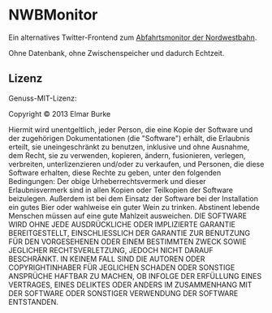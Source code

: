 NWBMonitor
==========

Ein alternatives Twitter-Frontend zum [Abfahrtsmonitor der Nordwestbahn](http://www.nordwestbahn.de/de/verkehrsmeldungen/abfahrtsmonitor.html).

Ohne Datenbank, ohne Zwischenspeicher und dadurch Echtzeit.

Lizenz
------
Genuss-MIT-Lizenz:

Copyright &copy; 2013 Elmar Burke

Hiermit wird unentgeltlich, jeder Person, die eine Kopie der Software und der zugehörigen Dokumentationen (die "Software") erhält, die Erlaubnis erteilt, sie uneingeschränkt zu benutzen, inklusive und ohne Ausnahme, dem Recht, sie zu verwenden, kopieren, ändern, fusionieren, verlegen, verbreiten, unterlizenzieren und/oder zu verkaufen, und Personen, die diese Software erhalten, diese Rechte zu geben, unter den folgenden Bedingungen:
Der obige Urheberrechtsvermerk und dieser Erlaubnisvermerk sind in allen Kopien oder Teilkopien der Software beizulegen.
Außerdem ist bei dem Einsatz der Software bei der Installation ein gutes Bier oder wahlweise ein guter Wein zu trinken. Abstinent lebende Menschen müssen auf eine gute Mahlzeit ausweichen.
DIE SOFTWARE WIRD OHNE JEDE AUSDRÜCKLICHE ODER IMPLIZIERTE GARANTIE BEREITGESTELLT, EINSCHLIESSLICH DER GARANTIE ZUR BENUTZUNG FÜR DEN VORGESEHENEN ODER EINEM BESTIMMTEN ZWECK SOWIE JEGLICHER RECHTSVERLETZUNG, JEDOCH NICHT DARAUF BESCHRÄNKT. IN KEINEM FALL SIND DIE AUTOREN ODER COPYRIGHTINHABER FÜR JEGLICHEN SCHADEN ODER SONSTIGE ANSPRÜCHE HAFTBAR ZU MACHEN, OB INFOLGE DER ERFÜLLUNG EINES VERTRAGES, EINES DELIKTES ODER ANDERS IM ZUSAMMENHANG MIT DER SOFTWARE ODER SONSTIGER VERWENDUNG DER SOFTWARE ENTSTANDEN.

